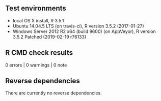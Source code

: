 ## Test environments
* local OS X install, R 3.5.1
* Ubuntu 14.04.5 LTS (on travis-ci), R version 3.5.2 (2017-01-27)
* Windows Server 2012 R2 x64 (build 9600) (on AppVeyor), R version 3.5.2 Patched (2019-02-19 r76133)

## R CMD check results

0 errors | 0 warnings | 0 note

## Reverse dependencies

There are currently no reverse dependencies.
